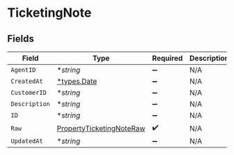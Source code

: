 # TicketingNote


## Fields

| Field                                                                       | Type                                                                        | Required                                                                    | Description                                                                 |
| --------------------------------------------------------------------------- | --------------------------------------------------------------------------- | --------------------------------------------------------------------------- | --------------------------------------------------------------------------- |
| `AgentID`                                                                   | **string*                                                                   | :heavy_minus_sign:                                                          | N/A                                                                         |
| `CreatedAt`                                                                 | [*types.Date](../../types/date.md)                                          | :heavy_minus_sign:                                                          | N/A                                                                         |
| `CustomerID`                                                                | **string*                                                                   | :heavy_minus_sign:                                                          | N/A                                                                         |
| `Description`                                                               | **string*                                                                   | :heavy_minus_sign:                                                          | N/A                                                                         |
| `ID`                                                                        | **string*                                                                   | :heavy_minus_sign:                                                          | N/A                                                                         |
| `Raw`                                                                       | [PropertyTicketingNoteRaw](../../models/shared/propertyticketingnoteraw.md) | :heavy_check_mark:                                                          | N/A                                                                         |
| `UpdatedAt`                                                                 | **string*                                                                   | :heavy_minus_sign:                                                          | N/A                                                                         |